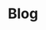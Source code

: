 ---
home: true
layout: BlogHome
hero: true
title: "Blog"
heroText: "AI Cell"
tagline: "AI Full stack technique center,<br>Only <a href='/zh/'>Chinese version now =></a>"
heroImage: "/logo.png"
bgImage: "/img/bg1.png"
heroFullScreen: true

---